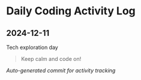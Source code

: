 # Daily Coding Activity Log

## 2024-12-11

Tech exploration day

> Keep calm and code on!

*Auto-generated commit for activity tracking*
